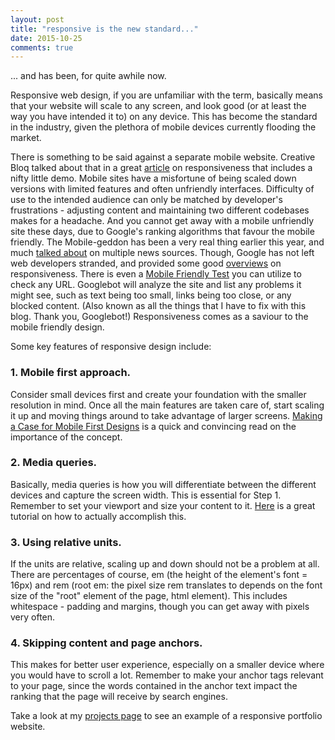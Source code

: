 ```yaml
---
layout: post
title: "responsive is the new standard..."
date: 2015-10-25
comments: true
---
```

... and has been, for quite awhile now. 

Responsive web design, if you are unfamiliar with the term, basically means that your website will scale to any screen, and look good (or at least the way you have intended it to) on any device. This has become the standard in the industry, given the plethora of mobile devices currently flooding the market. 

There is something to be said against a separate mobile website. Creative Bloq talked about that in a great [article](http://www.creativebloq.com/responsive-web-design/build-basic-responsive-site-css-1132756) on responsiveness that includes a nifty little demo. Mobile sites have a misfortune of being scaled down versions with limited features and often unfriendly interfaces. Difficulty of use to the intended audience can only be matched by  developer's frustrations - adjusting content and maintaining two different codebases makes for a headache. And you cannot get away with a mobile unfriendly site these days, due to Google's ranking algorithms that favour the mobile friendly. The Mobile-geddon has been a very real thing earlier this year, and much [talked about](http://fortune.com/2015/04/20/google-website-mobile-friendly/) on multiple news sources. Though, Google has not left web developers stranded, and provided some good [overviews](https://developers.google.com/web/fundamentals/design-and-ui/responsive/fundamentals/?hl=en) on responsiveness. There is even a [Mobile Friendly Test](https://www.google.com/webmasters/tools/mobile-friendly/?utm_source=wmc-blog&utm_medium=referral&utm_campaign=mobile-friendly) you can utilize to check any URL. Googlebot will analyze the site and list any problems it might see, such as text being too small, links being too close, or any blocked content. (Also known as all the things that I have to fix with this blog. Thank you, Googlebot!)
Responsiveness comes as a saviour to the mobile friendly design.

Some key features of responsive design include:

### 1. Mobile first approach.
Consider small devices first and create your foundation with the smaller resolution in mind. Once all the main features are taken care of, start scaling it up and moving things around to take advantage of larger screens. [Making a Case for Mobile First Designs](http://www.sitepoint.com/making-case-mobile-first-designs/) is a quick and convincing read on the importance of the concept.

### 2. Media queries.
Basically, media queries is how you will differentiate between the different devices and capture the screen width. This is essential for Step 1.  Remember to set your viewport and size your content to it. [Here](http://learn.shayhowe.com/advanced-html-css/responsive-web-design/) is a great tutorial on how to actually accomplish this.

### 3. Using relative units.
If the units are relative, scaling up and down should not be a problem at all. There are percentages of course, em (the height of the element's font = 16px) and rem (root em: the pixel size rem translates to depends on the font size of the "root" element of the page, html element). This includes whitespace - padding and margins, though you can get away with pixels very often. 

### 4. Skipping content and page anchors.
This makes for better user experience, especially on a smaller device where you would have to scroll a lot. Remember to make your anchor tags relevant to your page, since the words contained in the anchor text impact the ranking that the page will receive by search engines. 

Take a look at my [projects page](http://dostap.github.io/projects/) to see an example of a responsive portfolio website. 
